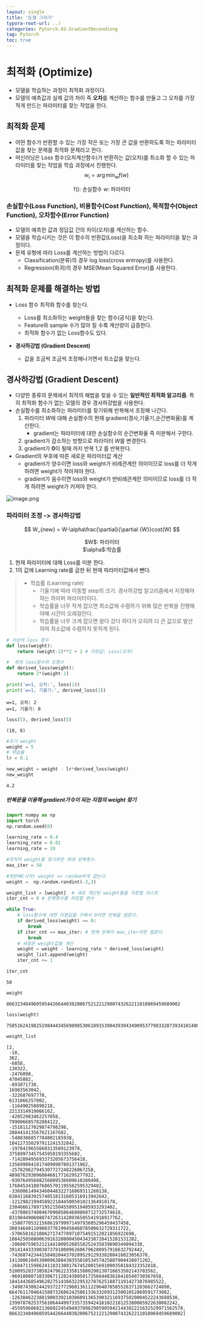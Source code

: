 ```yaml
---
layout: single
title: '도형 그리기'
typora-root-url: ../
categories: Pytorch.03.GradientDecendiong
tag: Pytorch
toc: true
---
```


# 최적화 (Optimize)
- 모델을 학습하는 과정이 최적화 과정이다.
- 모델의 예측값과 실제 값의 차이 즉 **오차**를 계산하는 함수를 만들고 그 오차를 가장 적게 만드는 파라미터를 찾는 작업을 한다.

## 최적화 문제
- 어떤 함수가 반환할 수 있는 가장 작은 또는 가장 큰 값을 반환하도록 하는 파라미터 값을 찾는 문제를 최적화 문제라고 한다.
- 머신러닝은 Loss 함수(오차계산함수)가 반환하는 값(오차)를 최소화 할 수 있는 파라미터를 찾는 작업을 학습 과정에서 진행한다.
$$
w_{i} = \arg \min_w f(w) 
$$

<center>
 f(): 손실함수 
 w: 파라미터
</center>    

### 손실함수(Loss Function), 비용함수(Cost Function), 목적함수(Object Function), 오차함수(Error Function)
- 모델의 예측한 값과 정답값 간의 차이(오차)를 계산하는 함수. 
- 모델을 학습시키는 것은 이 함수의 반환값(Loss)을 최소화 하는 파라미터을 찾는 과정이다.
- 문제 유형에 따라 Loss를 계산하는 방법이 다르다.
    - Classification(분류)의 경우 log loss(cross entropy)를 사용한다.
    - Regression(회귀)의 경우 MSE(Mean Squared Error)를 사용한다.

## 최적화 문제를 해결하는 방법
- Loss 함수 최적화 함수를 찾는다.
    - Loss를 최소화하는 weight들을 찾는 함수(공식)을 찾는다.
    - Feature와 sample 수가 많아 질 수록 계산량이 급증한다.
    - 최적화 함수가 없는 Loss함수도 있다.
    
- **경사하강법 (Gradient Descent)**
    - 값을 조금씩 조금씩 조정해나가면서 최소값을 찾는다.

## 경사하강법 (Gradient Descent)
- 다양한 종류의 문제에서 최적의 해법을 찾을 수 있는 **일반적인 최적화 알고리즘**. 특히 최적화 함수가 없는 모델의 경우 경사하강법을 사용한다.
- 손실함수를 최소화하는 파라미터를 찾기위해 반복해서 조정해 나간다. 
    1. 파라미터 $W$에 대해 손실함수의 현재 gradient(경사,기울기,순간변화율)를 계산한다.
          - gradient는 파라미터에 대한 손실함수의 순간변화율 즉 미분해서 구한다.
    2. gradient가 감소하는 방향으로 파라미터 $W$를 변경한다.
    3. gradient가 **0**이 될때 까지 반복 1,2 를 반복한다.
- Gradient의 부호에 따른 새로운 파라미터값 계산
    - gradient가 양수이면 loss와 weight가 비례관계란 의미이므로 loss를 더 작게 하려면 weight가 작아져야 한다.    
    - gradient가 음수이면 loss와 weight가 반비례관계란 의미이므로 loss를 더 작게 하려면 weight가 커져야 한다.

![image.png](image.png)

### 파라미터 조정 -> 경사하강법

$$
W_{new} = W-\alpha\frac{\partial}{\partial {W}}cost(W)
$$


<center>
    $W$: 파라미터<br>$\alpha$:학습률<br>
</center> 

1. 현재 파라미터에 대해 Loss를 미분 한다.  
2. 1의 값에 Learning rate를 곱한 뒤 현재 파라미터값에서 뺀다.

> - 학습률 (Learning rate)
>     - 기울기에 따라 이동할 step의 크기. 경사하강법 알고리즘에서 지정해야하는 하이퍼 파라미터이다.
>     - 학습률을 너무 작게 잡으면 최소값에 수렴하기 위해 많은 반복을 진행해야해 시간이 오래걸린다.
>     - 학습률을 너무 크게 잡으면 왔다 갔다 하다가 오히려 더 큰 값으로 발산하여 최소값에 수렴하지 못하게 된다.


```python
# 가상의 loss 함수
def loss(weight):
    return (weight-1)**2 + 2 # 리턴값: Loss(오차)
```


```python
#  위의 loss함수의 도함수
def derived_loss(weight):
    return 2*(weight-1)
```


```python
print('w=1, 오차:', loss(1))
print('w=1, 기울기:', derived_loss(1)) 
```

    w=1, 오차: 2
    w=1, 기울기: 0
    


```python
loss(5), derived_loss(5)
```




    (18, 8)




```python
#초기 weight
weight = 5 
# 학습율
lr = 0.1

new_weight = weight - lr*derived_loss(weight)
new_weight
```




    4.2



##### 반복문을 이용해 gradient가 0이 되는 지점의 weight 찾기


```python
import numpy as np
import torch
np.random.seed(0)

learning_rate = 0.4
learning_rate = 0.01
learning_rate = 10

#최적의 weight를 찾기위한 최대 반복횟수.
max_iter = 50   

#첫번째(시작) weight => random하게 잡는다.
weight =  np.random.randint(-2,3)

weight_list = [weight]  # 새로 계산된 weight들을 저장할 리스트
iter_cnt = 0 # 반복횟수를 저장할 변수

while True:
    # loss함수에 대한 미분값을 구해서 0이면 반복을 멈춘다.
    if derived_loss(weight) == 0:
        break
    if iter_cnt == max_iter: # 현재 반복이 max_iter라면 멈춘다.
        break
    # 새로운 weight값을 계산
    weight = weight - learning_rate * derived_loss(weight)
    weight_list.append(weight) 
    iter_cnt += 1
```


```python
iter_cnt
```




    50




```python
weight
```




    8663234049605954426644038200675212212900743262211018069459689002




```python
loss(weight)
```




    75051624198251984443456989853061891539043939434909537798332873934101480896578056472849915762891214746171016655874432115640378003




```python
weight_list
```




    [2,
     -18,
     362,
     -6858,
     130322,
     -2476098,
     47045882,
     -893871738,
     16983563042,
     -322687697778,
     6131066257802,
     -116490258898218,
     2213314919066162,
     -42052983462257058,
     799006685782884122,
     -15181127029874798298,
     288441413567621167682,
     -5480386857784802185938,
     104127350297911241532842,
     -1978419655660313589123978,
     37589973457545958193355602,
     -714209495693373205673756418,
     13569980418174090907801371962,
     -257829627945307727248226067258,
     4898762930960846817716295277922,
     -93076495688256089536609610280498,
     1768453418076865701195582595329482,
     -33600614943460448322716069311260138,
     638411683925748518131605316913942642,
     -12129821994589221844500501021364910178,
     230466617897195215045509519405933293402,
     -4378865740046709085864680868712732574618,
     83198449060887472631428936505541918917762,
     -1580770532156861979997149793605296459437458,
     30034640110980377619945846078500632729311722,
     -570658162108627174778971075491512021856922698,
     10842505080063916320800450434338728415281531282,
     -206007596521214410095208558252435839890349094338,
     3914144333903073791808962606796280957916632792442,
     -74368742344158402044370289529129338200416023056378,
     1413006104539009638843035501053457425807904438071202,
     -26847115986241183138017674520015691090350184323352818,
     510095203738582479622335815880298130716653502143703562,
     -9691808871033067112824380501725664483616416540730367658,
     184144368549628275143663229532787625188711914273876985522,
     -3498743002442937227729601361122964878585526371203662724898,
     66476117046415807326862425861336332693125001052869591773082,
     -1263046223881900339210386091365390321169375020004522243688538,
     23997878253756106444997335735942416102218125380085922630082242,
     -455959686821366022454949378982905905942144382221632529971562578,
     8663234049605954426644038200675212212900743262211018069459689002]


